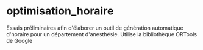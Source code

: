 # optimisation_horaire

Essais préliminaires afin d'élaborer un outil de génération automatique d'horaire pour un département d'anesthésie.
Utilise la bibliothèque ORTools de Google

